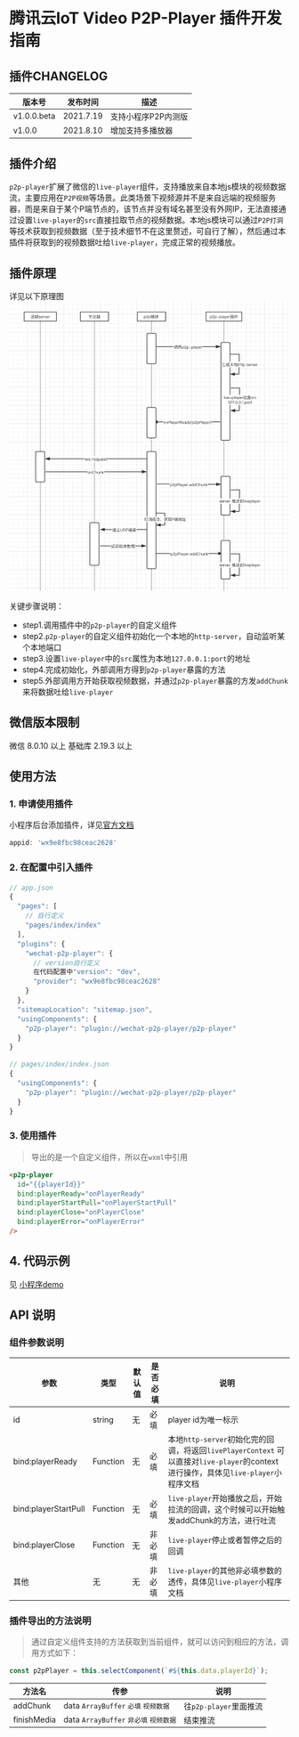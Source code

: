 # 腾讯云IoT  Video P2P-Player 插件开发指南

## 插件CHANGELOG

| 版本号 | 发布时间  | 描述              |
| ------ | --------- | ----------------- |
| v1.0.0.beta | 2021.7.19 | 支持小程序P2P内测版 |
| v1.0.0 | 2021.8.10 | 增加支持多播放器 |




## 插件介绍

`p2p-player`扩展了微信的`live-player`组件，支持播放来自本地js模块的视频数据流，主要应用在`P2P视频`等场景。此类场景下视频源并不是来自远端的视频服务器，而是来自于某个P端节点的，该节点并没有域名甚至没有外网IP，无法直接通过设置`live-player`的`src`直接拉取节点的视频数据。本地js模块可以通过`P2P打洞`等技术获取到视频数据（至于技术细节不在这里赘述，可自行了解），然后通过本插件将获取到的视频数据吐给`live-player`，完成正常的视频播放。

## 插件原理

详见以下原理图
![原理图](./pic/plugin-p2p-player/p2p-player.png)

关键步骤说明：
- step1.调用插件中的`p2p-player`的自定义组件
- step2.`p2p-player`的自定义组件初始化一个本地的`http-server`，自动监听某个本地端口
- step3.设置`live-player`中的`src`属性为本地`127.0.0.1:port`的地址
- step4.完成初始化，外部调用方得到`p2p-player`暴露的方法
- step5.外部调用方开始获取视频数据，并通过`p2p-player`暴露的方发`addChunk`来将数据吐给`live-player`

## 微信版本限制

微信 8.0.10 以上
基础库 2.19.3 以上

## 使用方法

### 1. 申请使用插件

小程序后台添加插件，详见[官方文档](https://developers.weixin.qq.com/miniprogram/dev/framework/plugin/using.html)
``` js
appid: 'wx9e8fbc98ceac2628'
```

### 2. 在配置中引入插件
```js
// app.json
{
  "pages": [
    // 自行定义
    "pages/index/index"
  ],
  "plugins": {
    "wechat-p2p-player": {
      // version自行定义
      在代码配置中"version": "dev",
      "provider": "wx9e8fbc98ceac2628"
    }
  },
  "sitemapLocation": "sitemap.json",
  "usingComponents": {
    "p2p-player": "plugin://wechat-p2p-player/p2p-player"
  }
}

```
```js
// pages/index/index.json
{
  "usingComponents": {
    "p2p-player": "plugin://wechat-p2p-player/p2p-player"
  }
}
```

### 3. 使用插件
> 导出的是一个自定义组件，所以在`wxml`中引用
```html
<p2p-player
  id="{{playerId}}"
  bind:playerReady="onPlayerReady"
  bind:playerStartPull="onPlayerStartPull"
  bind:playerClose="onPlayerClose"
  bind:playerError="onPlayerError"
/>
```

## 4. 代码示例

见 [小程序demo](./demo/miniprogram)

## API 说明

### 组件参数说明
|  参数    | 类型   |  默认值  | 是否必填 |  说明   |
|  ----   | ----   | ----    | ----   | ----  |
| id  | string | 无 | 必填 | player id为唯一标示 |
| bind:playerReady  | Function | 无 | 必填 | 本地`http-server`初始化完的回调，将返回`livePlayerContext` 可以直接对`live-player`的context进行操作，具体见`live-player`小程序文档 |
| bind:playerStartPull  | Function | 无 | 必填 | `live-player`开始播放之后，开始拉流的回调，这个时候可以开始触发addChunk的方法，进行吐流 |
| bind:playerClose  | Function | 无 | 非必填 | `live-player`停止或者暂停之后的回调 |
| 其他  | 无 | 无 | 非必填 | `live-player`的其他非必填参数的透传，具体见`live-player`小程序文档|

### 插件导出的方法说明
> 通过自定义组件支持的方法获取到当前组件，就可以访问到相应的方法，调用方式如下：
```js
const p2pPlayer = this.selectComponent(`#${this.data.playerId}`);
```

|  方法名    |  传参   |  说明   |
|  ----   | ----   | ----    |
| addChunk | data `ArrayBuffer` `必填` `视频数据` | 往`p2p-player`里面推流
| finishMedia | data `ArrayBuffer` `非必填` `视频数据` | 结束推流